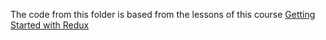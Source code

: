 The code from this folder is based from the lessons of this course
[Getting Started with Redux](https://egghead.io/courses/getting-started-with-redux)